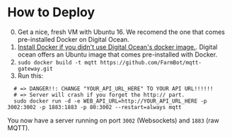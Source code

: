 # How to Deploy

 0. Get a nice, fresh VM with Ubuntu 16. We recomend the one that comes pre-installed Docker on Digital Ocean.
 0. [Install Docker if you didn't use Digital Ocean's docker image.](https://docs.docker.com/engine/installation/linux/ubuntulinux/). Digital ocean offers an Ubuntu image that comes pre-installed with Docker.
 0. `sudo docker build -t mqtt https://github.com/FarmBot/mqtt-gateway.git`
 0. Run this:
```
  # => DANGER!!: CHANGE "YOUR_API_URL_HERE" TO YOUR API URL!!!!!!
  # => Server will crash if you forget the http:// part.
  sudo docker run -d -e WEB_API_URL=http://YOUR_API_URL_HERE -p 3002:3002 -p 1883:1883 -p 80:3002 --restart=always mqtt
```

You now have a server running on port `3002` (Websockets) and `1883` (raw MQTT).